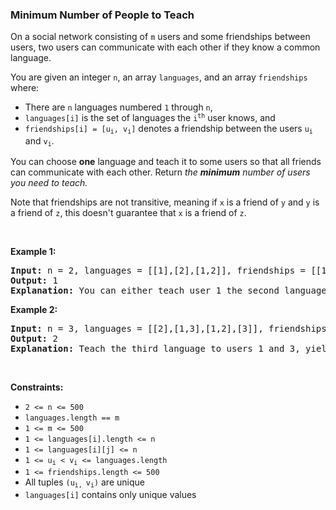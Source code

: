 
<h3>Minimum Number of People to Teach</h3>
<div><p>On a social network consisting of <code>m</code> users and some friendships between users, two users can communicate with each other if they know a common language.</p>
<p>You are given an integer <code>n</code>, an array <code>languages</code>, and an array <code>friendships</code> where:</p>
<ul>
<li>There are <code>n</code> languages numbered <code>1</code> through <code>n</code>,</li>
<li><code>languages[i]</code> is the set of languages the <code>i<sup>​​​​​​th</sup></code>​​​​ user knows, and</li>
<li><code>friendships[i] = [u<sub>​​​​​​i</sub>​​​, v<sub>​​​​​​i</sub>]</code> denotes a friendship between the users <code>u<sup>​​​​​</sup><sub>​​​​​​i</sub></code>​​​​​ and <code>v<sub>i</sub></code>.</li>
</ul>
<p>You can choose <strong>one</strong> language and teach it to some users so that all friends can communicate with each other. Return <i data-stringify-type="italic">the</i> <i><strong>minimum</strong> </i><i data-stringify-type="italic">number of users you need to teach.</i></p>
Note that friendships are not transitive, meaning if <code>x</code> is a friend of <code>y</code> and <code>y</code> is a friend of <code>z</code>, this doesn't guarantee that <code>x</code> is a friend of <code>z</code>.
<p> </p>
<p><strong>Example 1:</strong></p>
<pre><strong>Input:</strong> n = 2, languages = [[1],[2],[1,2]], friendships = [[1,2],[1,3],[2,3]]
<strong>Output:</strong> 1
<strong>Explanation:</strong> You can either teach user 1 the second language or user 2 the first language.
</pre>
<p><strong>Example 2:</strong></p>
<pre><strong>Input:</strong> n = 3, languages = [[2],[1,3],[1,2],[3]], friendships = [[1,4],[1,2],[3,4],[2,3]]
<strong>Output:</strong> 2
<strong>Explanation:</strong> Teach the third language to users 1 and 3, yielding two users to teach.
</pre>
<p> </p>
<p><strong>Constraints:</strong></p>
<ul>
<li><code>2 &lt;= n &lt;= 500</code></li>
<li><code>languages.length == m</code></li>
<li><code>1 &lt;= m &lt;= 500</code></li>
<li><code>1 &lt;= languages[i].length &lt;= n</code></li>
<li><code>1 &lt;= languages[i][j] &lt;= n</code></li>
<li><code>1 &lt;= u<sub>​​​​​​i</sub> &lt; v<sub>​​​​​​i</sub> &lt;= languages.length</code></li>
<li><code>1 &lt;= friendships.length &lt;= 500</code></li>
<li>All tuples <code>(u<sub>​​​​​i, </sub>v<sub>​​​​​​i</sub>)</code> are unique</li>
<li><code>languages[i]</code> contains only unique values</li>
</ul>
</div>
